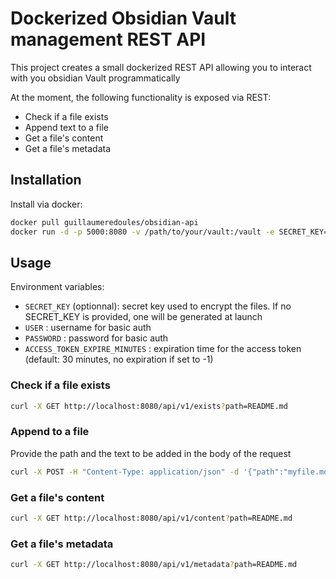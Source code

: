 # Dockerized Obsidian Vault management REST API
This project creates a small dockerized REST API allowing you to interact with you obsidian Vault programmatically

At the moment, the following functionality is exposed via REST:
 * Check if a file exists
 * Append text to a file   
 * Get a file's content
 * Get a file's metadata


## Installation

Install via docker:

```bash
docker pull guillaumeredoules/obsidian-api
docker run -d -p 5000:8080 -v /path/to/your/vault:/vault -e SECRET_KEY=your-secret-key -e USER=your-username -e PASSWORD=your-password -e ACCESS_TOKEN_EXPIRE_MINUTES=30 obsidian-api 
```

## Usage

Environment variables:
* `SECRET_KEY` (optionnal): secret key used to encrypt the files. If no SECRET_KEY is provided, one will be generated at launch
* `USER` : username for basic auth
* `PASSWORD` : password for basic auth
* `ACCESS_TOKEN_EXPIRE_MINUTES` : expiration time for the access token (default: 30 minutes, no expiration if set to -1)

### Check if a file exists

```bash 
curl -X GET http://localhost:8080/api/v1/exists?path=README.md
```

### Append to a file
Provide the path and the text to be added in the body of the request 

```bash
curl -X POST -H "Content-Type: application/json" -d '{"path":"myfile.md", "text":"hello world"}' http://localhost:8080/api/v1/append
``` 
### Get a file's content

```bash
curl -X GET http://localhost:8080/api/v1/content?path=README.md
```

### Get a file's metadata

```bash
curl -X GET http://localhost:8080/api/v1/metadata?path=README.md
```
